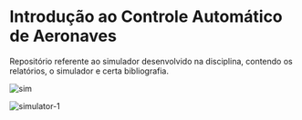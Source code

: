 # Introdução ao Controle Automático de Aeronaves

Repositório referente ao simulador desenvolvido na disciplina, contendo os relatórios, o simulador e certa bibliografia.

![sim](https://github.com/user-attachments/assets/5a004d0a-9a0f-4fcf-bdd3-64aadf434b39)

![simulator-1](https://github.com/user-attachments/assets/cf91a85a-4e24-43d4-9fa5-a84f947ea5f4)
